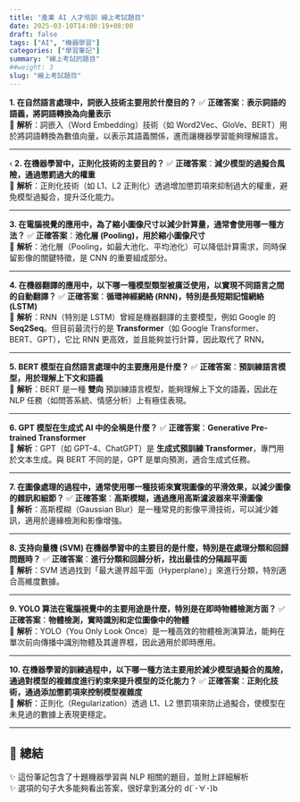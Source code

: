 ```yaml
---
title: "產業 AI 人才培訓 線上考試題目"
date: 2025-03-10T14:00:19+08:00
draft: false
tags: ["AI", "機器學習"]
categories: ["學習筆記"]
summary: "線上考試的題目"
##weight: 3
slug: "線上考試題目"
---
```


**1. 在自然語言處理中，詞嵌入技術主要用於什麼目的？**
✅ **正確答案**：**表示詞語的語義，將詞語轉換為向量表示**  
📌 **解析**：詞嵌入（Word Embedding）技術（如 Word2Vec、GloVe、BERT）用於將詞語轉換為數值向量，以表示其語義關係，進而讓機器學習能夠理解語言。

---

‹
**2. 在機器學習中，正則化技術的主要目的？**
✅ **正確答案**：**減少模型的過擬合風險，通過懲罰過大的權重**  
📌 **解析**：正則化技術（如 L1、L2 正則化）透過增加懲罰項來抑制過大的權重，避免模型過擬合，提升泛化能力。

---

**3. 在電腦視覺的應用中，為了縮小圖像尺寸以減少計算量，通常會使用哪一種方法？**
✅ **正確答案**：**池化層 (Pooling)，用於縮小圖像尺寸**  
📌 **解析**：池化層（Pooling，如最大池化、平均池化）可以降低計算需求，同時保留影像的關鍵特徵，是 CNN 的重要組成部分。

---

**4. 在機器翻譯的應用中，以下哪一種模型類型被廣泛使用，以實現不同語言之間的自動翻譯？**
✅ **正確答案**：**循環神經網絡 (RNN)，特別是長短期記憶網絡 (LSTM)**  
📌 **解析**：RNN（特別是 LSTM）曾經是機器翻譯的主要模型，例如 Google 的 **Seq2Seq**。但目前最流行的是 **Transformer**（如 Google Transformer、BERT、GPT），它比 RNN 更高效，並且能夠並行計算，因此取代了 RNN。

---

**5. BERT 模型在自然語言處理中的主要應用是什麼？**
✅ **正確答案**：**預訓練語言模型，用於理解上下文和語義**  
📌 **解析**：BERT 是一種 **雙向** 預訓練語言模型，能夠理解上下文的語義，因此在 NLP 任務（如問答系統、情感分析）上有極佳表現。

---

**6. GPT 模型在生成式 AI 中的全稱是什麼？**
✅ **正確答案**：**Generative Pre-trained Transformer**  
📌 **解析**：GPT（如 GPT-4、ChatGPT）是 **生成式預訓練 Transformer**，專門用於文本生成。與 BERT 不同的是，GPT 是單向預測，適合生成式任務。

---

**7. 在圖像處理的過程中，通常使用哪一種技術來實現圖像的平滑效果，以減少圖像的雜訊和細節？**
✅ **正確答案**：**高斯模糊，通過應用高斯濾波器來平滑圖像**  
📌 **解析**：高斯模糊（Gaussian Blur）是一種常見的影像平滑技術，可以減少雜訊，適用於邊緣檢測和影像增強。

---

**8. 支持向量機 (SVM) 在機器學習中的主要目的是什麼，特別是在處理分類和回歸問題時？**
✅ **正確答案**：**進行分類和回歸分析，找出最佳的分隔超平面**  
📌 **解析**：SVM 透過找到「最大邊界超平面（Hyperplane）」來進行分類，特別適合高維度數據。

---

**9. YOLO 算法在電腦視覺中的主要用途是什麼，特別是在即時物體檢測方面？**
✅ **正確答案**：**物體檢測，實時識別和定位圖像中的物體**  
📌 **解析**：YOLO（You Only Look Once）是一種高效的物體檢測演算法，能夠在單次前向傳播中識別物體及其邊界框，因此適用於即時應用。

---

**10. 在機器學習的訓練過程中，以下哪一種方法主要用於減少模型過擬合的風險，通過對模型的複雜度進行約束來提升模型的泛化能力？**
✅ **正確答案**：**正則化技術，通過添加懲罰項來控制模型複雜度**  
📌 **解析**：正則化（Regularization）透過 L1、L2 懲罰項來防止過擬合，使模型在未見過的數據上表現更穩定。

---

## 🎯 **總結**

✨ 這份筆記包含了十題機器學習與 NLP 相關的題目，並附上詳細解析  
✨ 選項的句子大多能夠看出答案，很好拿到滿分的 d(`･∀･)b
